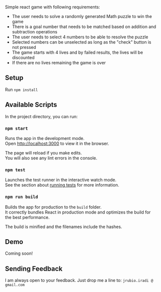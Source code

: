 Simple react game with following requirements:
* The user needs to solve a randomly generated Math puzzle to win the game
* There is a goal number that needs to be matched based on addition and subtraction operations
* The user needs to select 4 numbers to be able to resolve the puzzle
* Selected numbers can be unselected as long as the "check" button is not pressed
* The game starts with 4 lives and by failed results, the lives will be discounted
* If there are no lives remaining the game is over
## Setup

Run `npm install`


## Available Scripts

In the project directory, you can run:

### `npm start`

Runs the app in the development mode.<br>
Open [http://localhost:3000](http://localhost:3000) to view it in the browser.

The page will reload if you make edits.<br>
You will also see any lint errors in the console.

### `npm test`

Launches the test runner in the interactive watch mode.<br>
See the section about [running tests](#running-tests) for more information.

### `npm run build`

Builds the app for production to the `build` folder.<br>
It correctly bundles React in production mode and optimizes the build for the best performance.

The build is minified and the filenames include the hashes.

## Demo
Coming soon!

## Sending Feedback

I am always open to your feedback. Just drop me a line to:
`jrubio.iradi @ gmail.com`